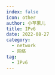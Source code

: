 ```yaml
---
index: false
icon: other
author: 小苹果儿
title: IPv6
date: 2022-08-27
category:
  - network
  - 网络
tag:
  - IPv6
---
```





